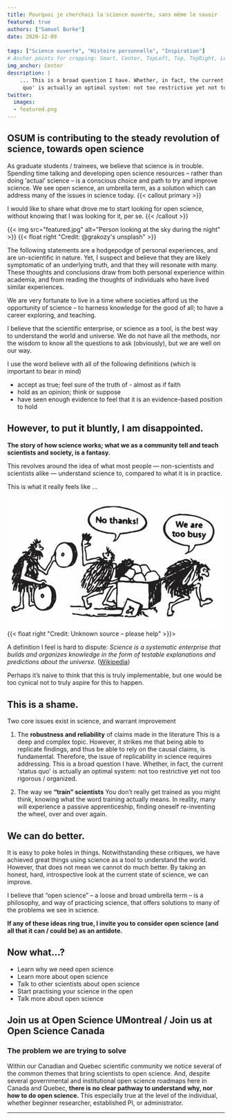 ```yaml
---
title: Pourquoi je cherchais la science ouverte, sans même le savoir
featured: true
authors: ["Samuel Burke"]
date: 2020-12-09

tags: ["Science ouverte", "Histoire personnelle", "Inspiration"]
# Anchor points for cropping: Smart, Center, TopLeft, Top, TopRight, Left, Right, BottomLeft, Bottom, BottomRight.
img_anchor: Center
description: | 
    ... This is a broad question I have. Whether, in fact, the current 'status
     quo' is actually an optimal system: not too restrictive yet not too rigorous / organized...
twitter:
  images:
  - featured.png
---
```



<!-- {{< inline-quote "Samuel Burke" "PhD Candidate in Neuroscience" >}}
I would like to share what drove me to start looking for open science, without knowing that I was looking for it, *per se*.
{{< /inline-quote >}} -->


## OSUM is contributing to the steady revolution of science, towards open science

As graduate students / trainees, we believe that science is in trouble.  Spending time talking and developing open science resources – rather than doing ‘actual’ science – is a conscious choice and path to try and improve science. We see open science, an umbrella term, as a solution which can address many of the issues in science today.
{{< callout primary >}}

I would like to share what drove me to start looking for open science, without knowing that I was looking for it, per se.
{{< /callout >}}


{{< img src="featured.jpg" alt="Person looking at the sky during the night" >}}
{{< float right "Credit: @grakozy's unsplash" \>}}

The following statements are a hodgepodge of personal experiences, and are un-scientific in nature. Yet, I suspect and believe that they are likely symptomatic of an underlying truth, and that they will resonate with many. These thoughts and conclusions draw from both personal experience within academia, and from reading the thoughts of individuals who have lived similar experiences.

We are very fortunate to live in a time where societies afford us the opportunity of science – to harness knowledge for the good of all; to have a career exploring, and teaching.

I believe that the scientific enterprise, or science as a tool, is the best way to understand the world and universe. We do not have all the methods, nor the wisdom to know all the questions to ask (obviously), but we are well on our way.

I use the word believe with all of the following definitions (which is important to bear in mind)
* accept as true; feel sure of the truth of - almost as if faith
* hold as an opinion; think or suppose
* have seen enough evidence to feel that it is an evidence-based position to hold

## However, to put it bluntly, I am disappointed.

**The story of how science works; what we as a community tell and teach scientists and society, is a fantasy.**

This revolves around the idea of what most people — non-scientists and scientists alike — understand science to, compared to what it is in practice.

This is what it really feels like …

![](wheels.png)
{{< float right "Credit: Unknown source – please help" \>}}> 

A definition I feel is hard to dispute:
*Science is a systematic enterprise that builds and organizes knowledge in the form of testable explanations and predictions about the universe.* ([Wikipedia](https://en.wikipedia.org/wiki/Science))

Perhaps it’s naive to think that this is truly implementable, but one would be too cynical not to truly aspire for this to happen.

## This is a shame.

Two core issues exist in science, and warrant improvement  
1. The **robustness and reliability** of claims made in the literature 
This is a deep and complex topic. However, it strikes me that being able to replicate findings, and thus be able to rely on the causal claims, is fundamental. Therefore, the issue of replicability in science requires addressing. 
This is a broad question I have. Whether, in fact, the current 'status quo' is actually an optimal system: not too restrictive yet not too rigorous / organized.

1. The way we **“train” scientists**
You don’t really get trained as you might think, knowing what the word training actually means. In reality, many will experience a passive apprenticeship, finding oneself re-inventing the wheel, over and over again.

## We can do better.

It is easy to poke holes in things. Notwithstanding these critiques, we have achieved great things using science as a tool to understand the world. However, that does not mean we cannot do much better. By taking an honest, hard, introspective look at the current state of science, we can improve.

I believe that “open science” – a loose and broad umbrella term – is a philosophy, and way of practicing science, that offers solutions to many of the problems we see in science. 

**If any of these ideas ring true, I invite you to consider open science (and all that it can / could be) as an antidote.**

## Now what...? 
* Learn why we need open science
* Learn more about open science
* Talk to other scientists about open science
* Start practising your science in the open 
* Talk more about open science 

## Join us at Open Science UMontreal / Join us at Open Science Canada 

### The problem we are trying to solve

Within our Canadian and Quebec scientific community we notice several of the common themes that bring scientists to open science. And, despite several governmental and institutional open science roadmaps here in Canada and Quebec, **there is no clear pathway to understand why, nor how to do open science.** This especially true at the level of the individual, whether beginner researcher, established PI, or administrator.

---